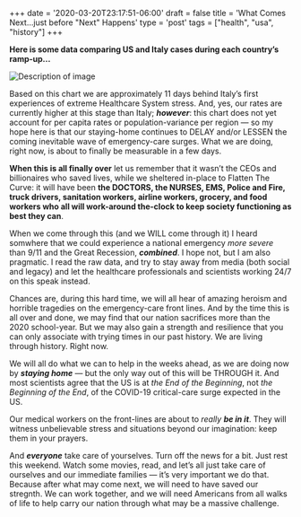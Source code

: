 +++
date = '2020-03-20T23:17:51-06:00'
draft = false
title = 'What Comes Next…just before &quot;Next&quot; Happens'
type = 'post'
tags = ["health", "usa", "history"]
+++

<b>Here is some data comparing US and Italy cases during each country’s ramp-up...</b>

![Description of image](/Blog/posts/images/covid.jpeg)<br />

Based on this chart we are approximately 11 days behind Italy’s first experiences of extreme Healthcare System stress. And, yes, our rates are currently higher at this stage than Italy; <b><i>however</i></b>: this chart does not yet account for per capita rates or population-variance per region — so my hope here is that our staying-home continues to DELAY and/or LESSEN the coming inevitable wave of emergency-care surges. What we are doing, right now, is about to finally be measurable in a few days.<br />

<b>When this is all finally over</b> let us remember that it wasn’t the CEOs and billionaires who saved lives, while we sheltered in-place to Flatten The Curve: it will have been <b>the DOCTORS, the NURSES, EMS, Police and Fire, truck drivers, sanitation workers, airline workers, grocery, and food workers who all will work-around the-clock to keep society functioning as best they can</b>.<br />

When we come through this (and we WILL come through it) I heard somwhere that we could experience a national emergency <i>more severe</i> than 9/11 and the Great Recession, <b><i>combined</b></i>. I hope not, but I am also pragmatic. I read the raw data, and try to stay away from media (both social and legacy) and let the healthcare professionals and scientists working 24/7 on this speak instead.<br />

Chances are, during this hard time, we will all hear of amazing heroism and horrible tragedies on the emergency-care front lines. And by the time this is all over and done, we may find that our nation sacrifices more than the 2020 school-year. But we may also gain a strength and resilience that you can only associate with trying times in our past history. We are living through history. Right now.<br />

We will all do what we can to help in the weeks ahead, as we are doing now by <b><i>staying home</b></i> — but the only way out of this will be THROUGH it. And most scientists agree that the US is at <i>the End of the Beginning</i>, not <i>the Beginning of the End</i>, of the COVID-19 critical-care surge expected in the US.<br />

Our medical workers on the front-lines are about to <i>really <b>be in it</b></i>. They will witness unbelievable stress and situations beyond our imagination: keep them in your prayers.<br />

And <b><i>everyone</i></b> take care of yourselves. Turn off the news for a bit.  Just rest this weekend. Watch some movies, read, and let’s all just take care of ourselves and our immediate families — it’s very important we do that. Because after what may come next, we will need to have saved our stregnth. We can work together, and we will need Americans from all walks of life to help carry our nation through what may be a massive challenge.